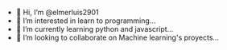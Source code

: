 - 👋 Hi, I’m @elmerluis2901
- 👀 I’m interested in learn to programming...
- 🌱 I’m currently learning python and javascript...
- 💞️ I’m looking to collaborate on Machine learning's proyects...

<!---
elmerluis2901/elmerluis2901 is a ✨ special ✨ repository because its `README.md` (this file) appears on your GitHub profile.
You can click the Preview link to take a look at your changes.
--->
